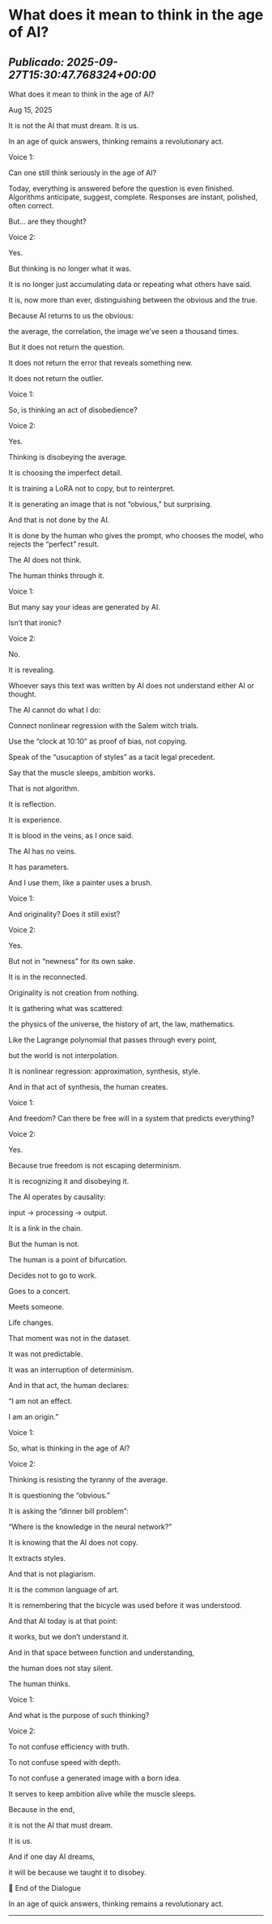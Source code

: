# What does it mean to think in the age of AI?
*Publicado: 2025-09-27T15:30:47.768324+00:00*
---

What does it mean to think in the age of AI?

Aug 15, 2025

It is not the AI that must dream. It is us.

In an age of quick answers, thinking remains a revolutionary act.

Voice 1:

Can one still think seriously in the age of AI?

Today, everything is answered before the question is even finished. Algorithms anticipate, suggest, complete. Responses are instant, polished, often correct.

But… are they thought?

Voice 2:

Yes.

But thinking is no longer what it was.

It is no longer just accumulating data or repeating what others have said.

It is, now more than ever, distinguishing between the obvious and the true.

Because AI returns to us the obvious:

the average, the correlation, the image we’ve seen a thousand times.

But it does not return the question.

It does not return the error that reveals something new.

It does not return the outlier.

Voice 1:

So, is thinking an act of disobedience?

Voice 2:

Yes.

Thinking is disobeying the average.

It is choosing the imperfect detail.

It is training a LoRA not to copy, but to reinterpret.

It is generating an image that is not “obvious,” but surprising.

And that is not done by the AI.

It is done by the human who gives the prompt, who chooses the model, who rejects the “perfect” result.

The AI does not think.

The human thinks through it.

Voice 1:

But many say your ideas are generated by AI.

Isn’t that ironic?

Voice 2:

No.

It is revealing.

Whoever says this text was written by AI does not understand either AI or thought.

The AI cannot do what I do:

Connect nonlinear regression with the Salem witch trials.

Use the “clock at 10:10” as proof of bias, not copying.

Speak of the “usucaption of styles” as a tacit legal precedent.

Say that the muscle sleeps, ambition works.

That is not algorithm.

It is reflection.

It is experience.

It is blood in the veins, as I once said.

The AI has no veins.

It has parameters.

And I use them, like a painter uses a brush.

Voice 1:

And originality? Does it still exist?

Voice 2:

Yes.

But not in “newness” for its own sake.

It is in the reconnected.

Originality is not creation from nothing.

It is gathering what was scattered:

the physics of the universe, the history of art, the law, mathematics.

Like the Lagrange polynomial that passes through every point,

but the world is not interpolation.

It is nonlinear regression: approximation, synthesis, style.

And in that act of synthesis, the human creates.

Voice 1:

And freedom? Can there be free will in a system that predicts everything?

Voice 2:

Yes.

Because true freedom is not escaping determinism.

It is recognizing it and disobeying it.

The AI operates by causality:

input → processing → output.

It is a link in the chain.

But the human is not.

The human is a point of bifurcation.

Decides not to go to work.

Goes to a concert.

Meets someone.

Life changes.

That moment was not in the dataset.

It was not predictable.

It was an interruption of determinism.

And in that act, the human declares:

“I am not an effect.

I am an origin.”

Voice 1:

So, what is thinking in the age of AI?

Voice 2:

Thinking is resisting the tyranny of the average.

It is questioning the “obvious.”

It is asking the “dinner bill problem”:

“Where is the knowledge in the neural network?”

It is knowing that the AI does not copy.

It extracts styles.

And that is not plagiarism.

It is the common language of art.

It is remembering that the bicycle was used before it was understood.

And that AI today is at that point:

it works, but we don’t understand it.

And in that space between function and understanding,

the human does not stay silent.

The human thinks.

Voice 1:

And what is the purpose of such thinking?

Voice 2:

To not confuse efficiency with truth.

To not confuse speed with depth.

To not confuse a generated image with a born idea.

It serves to keep ambition alive while the muscle sleeps.

Because in the end,

it is not the AI that must dream.

It is us.

And if one day AI dreams,

it will be because we taught it to disobey.

🌌 End of the Dialogue

In an age of quick answers, thinking remains a revolutionary act.

---